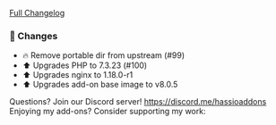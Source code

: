 [Full Changelog][changelog]

### 🔨 Changes

- 🔥 Remove portable dir from upstream (#99)
- ⬆ Upgrades PHP to 7.3.23 (#100)
- ⬆ Upgrades nginx to 1.18.0-r1
- ⬆ Upgrades add-on base image to v8.0.5

[changelog]: https://github.com/hassio-addons/addon-tasmoadmin/compare/v0.13.0...v0.13.1

Questions? Join our Discord server! https://discord.me/hassioaddons
Enjoying my add-ons? Consider supporting my work:
